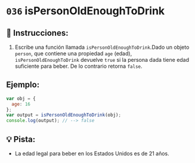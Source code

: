 # `036` isPersonOldEnoughToDrink

## 📝 Instrucciones:

1. Escribe una función llamada `isPersonOldEnoughToDrink`.Dado un objeto `person`, que contiene una propiedad `age` (edad), `isPersonOldEnoughToDrink` devuelve `true` si la persona dada tiene edad suficiente para beber. De lo contrario retorna `false`.

## Ejemplo:

```Javascript
var obj = {
  age: 16
};
var output = isPersonOldEnoughToDrink(obj);
console.log(output); // --> false
```

## 💡 Pista:

 + La edad legal para beber en los Estados Unidos es de 21 años.

